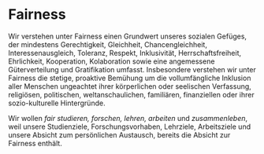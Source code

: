 # Fairness
Wir verstehen unter Fairness einen Grundwert unseres sozialen Gefüges, der mindestens Gerechtigkeit, Gleichheit, Chancengleichheit, Interessenausgleich, Toleranz, Respekt, Inklusivität, Herrschaftsfreiheit, Ehrlichkeit, Kooperation, Kolaboration sowie eine angemessene Güterverteilung und Gratifikation umfasst.
Insbesondere verstehen wir unter Fairness die stetige, proaktive Bemühung um die vollumfängliche Inklusion aller Menschen ungeachtet ihrer körperlichen oder seelischen Verfassung, religiösen, politischen, weltanschaulichen, familiären, finanziellen oder ihrer sozio-kulturelle Hintergründe.

Wir wollen *fair studieren, forschen, lehren, arbeiten* und *zusammenleben*, weil unsere Studienziele, Forschungsvorhaben, Lehrziele, Arbeitsziele und unsere Absicht zum persönlichen Austausch, bereits die Absicht zur Fairness enthält.
